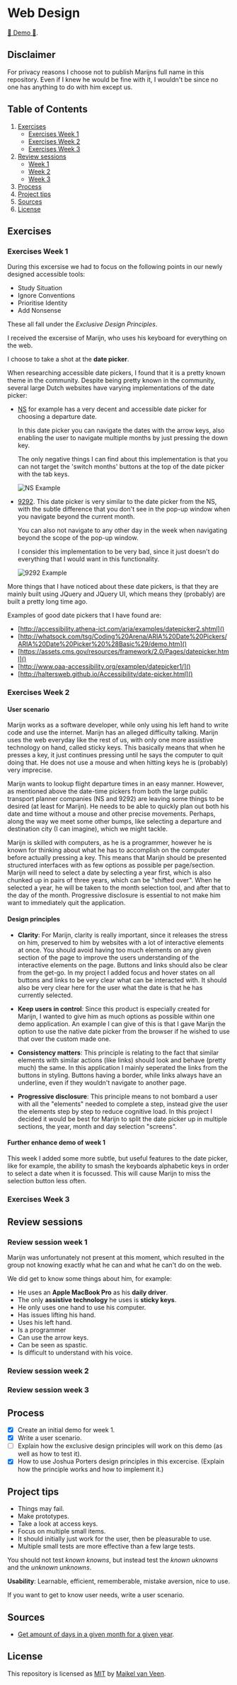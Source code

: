 # Web Design

[🚀 Demo 🚀](https://web-design-week1.netlify.com/).

## Disclaimer

For privacy reasons I choose not to publish Marijns full name in this repository. Even if I knew he would be fine with it, I wouldn't be since no one has anything to do with him except us.

## Table of Contents

1. [Exercises](#Exercises)
    * [Exercises Week 1](#exercises-week-1)
    * [Exercises Week 2](#exercises-week-2)
    * [Exercises Week 3](#exercises-week-3)
2. [Review sessions](#review-session)
    * [Week 1](#review-session-week-1)
    * [Week 2](#review-session-week-2)
    * [Week 3](#review-session-week-3)
3. [Process](#Process)
4. [Project tips](#Project-tips)
5. [Sources](#Sources)
6. [License](#License)

## Exercises

### Exercises Week 1

During this excersise we had to focus on the following points in our newly designed accessible tools:

* Study Situation
* Ignore Conventions
* Prioritise Identity
* Add Nonsense

These all fall under the *Exclusive Design Principles*.

I received the excersise of Marijn, who uses his keyboard for everything on the web.

I choose to take a shot at the **date picker**.

When researching accessible date pickers, I found that it is a pretty known theme in the community.
Despite being pretty known in the community, several large Dutch websites have varying implementations of the date picker:

* [NS](https://www.ns.nl) for example has a very decent and accessible date picker for choosing a departure date.

    In this date picker you can navigate the dates with the arrow keys, also enabling the user to navigate multiple months by just pressing the down key.

    The only negative things I can find about this implementation is that you can not target the 'switch months' buttons at the top of the date picker with the tab keys.

    ![NS Example](./docs/ns_example.png)

* [9292](https://www.9292.nl). This date picker is very similar to the date picker from the NS, with the subtle difference that you don't see in the pop-up window when you navigate beyond the current month.

    You can also not navigate to any other day in the week when navigating beyond the scope of the pop-up window.

    I consider this implementation to be very bad, since it just doesn't do everything that I would want in this functionality.

    ![9292 Example](./docs/9292_example.png)

More things that I have noticed about these date pickers, is that they are mainly built using JQuery and JQuery UI, which means they (probably) are built a pretty long time ago.

Examples of good date pickers that I have found are:

* [http://accessibility.athena-ict.com/aria/examples/datepicker2.shtml]()
* [http://whatsock.com/tsg/Coding%20Arena/ARIA%20Date%20Pickers/ARIA%20Date%20Picker%20%28Basic%29/demo.htm]()
* [https://assets.cms.gov/resources/framework/2.0/Pages/datepicker.html]()
* [http://www.oaa-accessibility.org/examplep/datepicker1/]()
* [http://haltersweb.github.io/Accessibility/date-picker.html]()

### Exercises Week 2

#### User scenario

Marijn works as a software developer, while only using his left hand to write code and use the internet. Marijn has an alleged difficulty talking. Marijn uses the web everyday like the rest of us, with only one more assistive technology on hand, called sticky keys. This basically means that when he presses a key, it just continues pressing until he says the computer to quit doing that. He does not use a mouse and when hitting keys he is (probably) very imprecise.

Marijn wants to lookup flight departure times in an easy manner. However, as mentioned above the date-time pickers from both the large public transport planner companies (NS and 9292) are leaving some things to be desired (at least for Marijn). He needs to be able to quickly plan out both his date and time without a mouse and other precise movements. Perhaps, along the way we meet some other bumps, like selecting a departure and destination city (I can imagine), which we might tackle.

Marijn is skilled with computers, as he is a programmer, however he is known for thinking about what he has to accomplish on the computer before actually pressing a key. This means that Marijn should be presented structured interfaces with as few options as possible per page/section. Marijn will need to select a date by selecting a year first, which is also chunked up in pairs of three years, which can be "shifted over". When he selected a year, he will be taken to the month selection tool, and after that to the day of the month. Progressive disclosure is essential to not make him want to immediately quit the application.

#### Design principles

* **Clarity**: For Marijn, clarity is really important, since it releases the stress on him, preserved to him by websites with a lot of interactive elements at once. You should avoid having too much elements on any given section of the page to improve the users understanding of the interactive elements on the page. Buttons and links should also be clear from the get-go. In my project I added focus and hover states on all buttons and links to be very clear what can be interacted with.
    It should also be very clear here for the user what the date is that he has currently selected.

* **Keep users in control**: Since this product is especially created for Marijn, I wanted to give him as much options as possible within one demo application. An example I can give of this is that I gave Marijn the option to use the native date picker from the browser if he wished to use that over the custom made one.

* **Consistency matters**: This principle is relating to the fact that similar elements with similar actions (like links) should look and behave (pretty much) the same. In this application I mainly seperated the links from the buttons in styling. Buttons having a border, while links always have an underline, even if they wouldn't navigate to another page.

* **Progressive disclosure**: This principle means to not bombard a user with all the "elements" needed to complete a step, instead give the user the elements step by step to reduce cognitive load. In this project I decided it would be best for Marijn to split the date picker up in multiple sections, the year, month and day selection "screens".

#### Further enhance demo of week 1

This week I added some more subtle, but useful features to the date picker, like for example, the ability to smash the keyboards alphabetic keys in order to select a date when it is focussed. This will cause Marijn to miss the selection button less often.

### Exercises Week 3

## Review sessions

### Review session week 1

Marijn was unfortunately not present at this moment, which resulted in the group not knowing exactly what he can and what he can't do on the web.

We did get to know some things about him, for example:

* He uses an **Apple MacBook Pro** as his **daily driver**.
* The only **assistive technology** he uses is **sticky keys**.
* He only uses one hand to use his computer.
* Has issues lifting his hand.
* Uses his left hand.
* Is a programmer
* Can use the arrow keys.
* Can be seen as spastic.
* Is difficult to understand with his voice.

### Review session week 2

### Review session week 3

## Process

* [X] Create an initial demo for week 1.
* [X] Write a user scenario.
* [ ] Explain how the exclusive design principles will work on this demo (as well as how to test it).
* [X] How to use Joshua Porters design principles in this excercise. (Explain how the principle works and how to implement it.)

## Project tips

* Things may fail.
* Make prototypes.
* Take a look at access keys.
* Focus on multiple small items.
* It should initially just work for the user, then be pleasurable to use.
* Multiple small tests are more effective than a few large tests.

You should not test _known knowns_, but instead test the _known uknowns_ and the _unknown unknowns_.

**Usability**: Learnable, efficient, rememberable, mistake aversion, nice to use.

If you want to get to know user needs, write a user scenario.

## Sources

* [Get amount of days in a given month for a given year](https://dzone.com/articles/determining-number-days-month).

## License

This repository is licensed as [MIT](LICENSE) by [Maikel van Veen](https://github.com/maikxx).